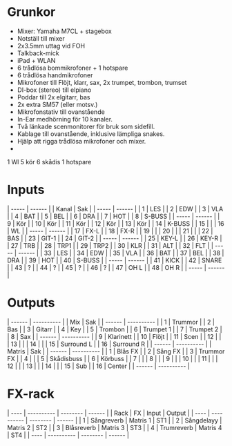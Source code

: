 # Grunkor
- Mixer: Yamaha M7CL + stagebox
- Notställ till mixer
- 2x3.5mm uttag vid FOH
- Talkback-mick
- iPad + WLAN
- 6 trådlösa bommikrofoner + 1 hotspare
- 6 trådlösa handmikrofoner
- Mikrofoner till Flöjt, klarr, sax, 2x trumpet, trombon, trumset
- DI-box (stereo) till elpiano
- Poddar till 2x elgitarr, bas
- 2x extra SM57 (eller motsv.)
- Mikrofonstativ till ovanstående
- In-Ear medhörning för 10 kanaler.
- Två länkade scenmonitorer för bruk som sidefill.
- Kablage till ovanstående, inklusive lämpliga snakes.
- Hjälp att rigga trådlösa mikrofoner och mixer.
-



1 Wl
5 kör
6 skådis
1 hotspare

# Inputs
| ----- | ------ |
| Kanal | Sak    |
| ----- | ------ |
|     1 | LES    |
|     2 | EDW    |
|     3 | VLA    |
|     4 | BAT    |
|     5 | BEL    |
|     6 | DRA    |
|     7 | HOT    |
|     8 | S-BUSS |
| ----- | ------ |
|     9 | Kör    |
|    10 | Kör    |
|    11 | Kör    |
|    12 | Kör    |
|    13 | Kör    |
|    14 | K-BUSS |
|    15 |        |
|    16 | WL     |
| ----- | ------ |
|    17 | FX-L   |
|    18 | FX-R   |
|    19 |        |
|    20 |        |
|    21 |        |
|    22 | BAS    |
|    23 | GIT-1  |
|    24 | GIT-2  |
| ----- | ------ |
|    25 | KEY-L  |
|    26 | KEY-R  |
|    27 | TRB    |
|    28 | TRP1   |
|    29 | TRP2   |
|    30 | KLR    |
|    31 | ALT    |
|    32 | FLT    |
| ----- | ------ |
|    33 | LES    |
|    34 | EDW    |
|    35 | VLA    |
|    36 | BAT    |
|    37 | BEL    |
|    38 | DRA    |
|    39 | HOT    |
|    40 | S-BUSS |
| ----- | ------ |
|    41 | KICK   |
|    42 | SNARE  |
|    43 | ?      |
|    44 | ?      |
|    45 | ?      |
|    46 | ?      |
|    47 | OH L   |
|    48 | OH R   |
| ----- | ------ |

# Outputs
| ------ | ---------- |
|    Mix | Sak        |
| ------ | ---------- |
|      1 | Trummor    |
|      2 | Bas        |
|      3 | Gitarr     |
|      4 | Key        |
|      5 | Trombon    |
|      6 | Trumpet 1  |
|      7 | Trumpet 2  |
|      8 | Sax        |
| ------ | ---------- |
|      9 | Klarinett  |
|     10 | Flöjt      |
|     11 | Scen       |
|     12 |            |
|     13 |            |
|     14 |            |
|     15 | Surround L |
|     16 | Surround R |
| ------ | ---------- |
| Matris | Sak        |
| ------ | ---------- |
|      1 | Blås FX    |
|      2 | Sång FX    |
|      3 | Trummor FX |
|      4 |            |
|      5 | Skådisbuss |
|      6 | Körbuss    |
|      7 |            |
|      8 |            |
|      9 |            |
|     10 |            |
|     11 |            |
|     12 |            |
|     13 |            |
|     14 |            |
|     15 | Sub        |
|     16 | Center     |
| ------ | ---------- |

# FX-rack
| ---- | ---------- | -------- | ------ |
| Rack | FX         | Input    | Output |
| ---- | ---------- | -------- | ------ |
|    1 | Sångreverb | Matris 1 | ST1    |
|    2 | Sångdelayy | Matris 2 | ST2    |
|    3 | Blåsreverb | Matris 3 | ST3    |
|    4 | Trumreverb | Matris 4 | ST4    |
| ---- | ---------- | -------- | ------ |
